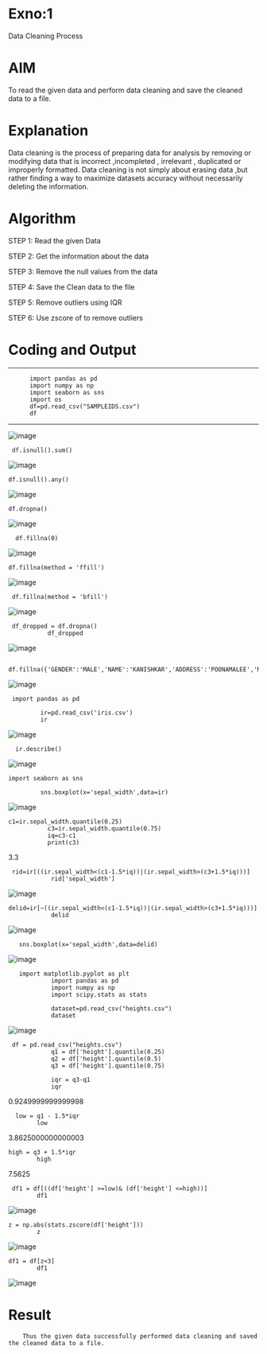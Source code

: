 # Exno:1
Data Cleaning Process

# AIM
To read the given data and perform data cleaning and save the cleaned data to a file.

# Explanation
Data cleaning is the process of preparing data for analysis by removing or modifying data that is incorrect ,incompleted , irrelevant , duplicated or improperly formatted. Data cleaning is not simply about erasing data ,but rather finding a way to maximize datasets accuracy without necessarily deleting the information.

# Algorithm
STEP 1: Read the given Data

STEP 2: Get the information about the data

STEP 3: Remove the null values from the data

STEP 4: Save the Clean data to the file

STEP 5: Remove outliers using IQR

STEP 6: Use zscore of to remove outliers

# Coding and Output
***

          import pandas as pd
          import numpy as np
          import seaborn as sns
          import os 
          df=pd.read_csv("SAMPLEIDS.csv")
          df
***          

![image](https://github.com/user-attachments/assets/576e57cf-9e95-46cc-be07-63e29b939266)

~~~
 df.isnull().sum()
~~~
![image](https://github.com/user-attachments/assets/a950a4db-bea4-4234-8f7d-d9a6e9686e6d)
~~~
df.isnull().any()
~~~
![image](https://github.com/user-attachments/assets/8760f567-7e1d-434f-9eb7-935b9a5fc8d9)
~~~
df.dropna()
~~~
![image](https://github.com/user-attachments/assets/7234e8a4-a937-401b-a945-99fa9adddf7b)
~~~
  df.fillna(0)
~~~
![image](https://github.com/user-attachments/assets/f5fd038d-d5f1-4ddd-a137-71038292d318)
~~~
df.fillna(method = 'ffill')
~~~
![image](https://github.com/user-attachments/assets/b01b8f83-4e2c-48cb-889e-63ba70e060b0)
~~~
 df.fillna(method = 'bfill')
~~~
![image](https://github.com/user-attachments/assets/981efe8b-daee-4ce6-88cd-46ddbb44c574)
~~~
 df_dropped = df.dropna()
           df_dropped
~~~
![image](https://github.com/user-attachments/assets/a25f5286-0134-4943-962e-83c7d3435a61)
~~~
 df.fillna({'GENDER':'MALE','NAME':'KANISHKAR','ADDRESS':'POONAMALEE','M1':98,'M2':87,'M3':76,'M4':92,'TOTAL':305,'AVG':89.999999})
~~~
![image](https://github.com/user-attachments/assets/cbb68bfd-9005-46d7-8529-aec7d5c447b5)
~~~
 import pandas as pd
         
         ir=pd.read_csv('iris.csv')
         ir
~~~
![image](https://github.com/user-attachments/assets/d11500b0-33c0-4dbb-a834-7856ceb733d8)
~~~
  ir.describe()
~~~
![image](https://github.com/user-attachments/assets/9e938759-235c-40f6-8d92-f56fa07fe3a1)
~~~
import seaborn as sns
         
         sns.boxplot(x='sepal_width',data=ir)
~~~
![image](https://github.com/user-attachments/assets/3628c50c-43cc-4260-a01b-edcb70da1ba0)
~~~
c1=ir.sepal_width.quantile(0.25)
           c3=ir.sepal_width.quantile(0.75)
           iq=c3-c1
           print(c3)
~~~
3.3
~~~
 rid=ir[((ir.sepal_width<(c1-1.5*iq))|(ir.sepal_width>(c3+1.5*iq)))]
            rid['sepal_width']
~~~
![image](https://github.com/user-attachments/assets/31588303-c802-47f6-8056-ccebb651d63f)
~~~
delid=ir[~((ir.sepal_width<(c1-1.5*iq))|(ir.sepal_width>(c3+1.5*iq)))]
            delid
~~~
![image](https://github.com/user-attachments/assets/0658eb79-bb76-4f5a-858c-b8864c1a543d)
~~~
   sns.boxplot(x='sepal_width',data=delid)
~~~
![image](https://github.com/user-attachments/assets/d438fd66-472c-4dce-a1d2-e6f432fcb6fb)
~~~
   import matplotlib.pyplot as plt
            import pandas as pd
            import numpy as np
            import scipy.stats as stats

            dataset=pd.read_csv("heights.csv")
            dataset
~~~
![image](https://github.com/user-attachments/assets/2a198c89-3ca1-43e2-b06e-c6ca572a2b0d)
~~~
 df = pd.read_csv("heights.csv")
            q1 = df['height'].quantile(0.25)
            q2 = df['height'].quantile(0.5)
            q3 = df['height'].quantile(0.75)
            
            iqr = q3-q1
            iqr
~~~
0.9249999999999998
~~~
  low = q1 - 1.5*iqr
        low
~~~
3.8625000000000003
~~~
high = q3 + 1.5*iqr
        high
~~~
7.5625
~~~
 df1 = df[((df['height'] >=low)& (df['height'] <=high))]
        df1

~~~
![image](https://github.com/user-attachments/assets/ea3f40f7-7087-45a9-ab51-476b90830c9e)
~~~
z = np.abs(stats.zscore(df['height']))
        z
~~~
![image](https://github.com/user-attachments/assets/f435bb6c-eab0-4d94-8dd3-416b46fc37b0)
~~~
df1 = df[z<3]
        df1
~~~
![image](https://github.com/user-attachments/assets/b131530e-9177-4615-8781-92a2adf9f79e)

# Result
        Thus the given data successfully performed data cleaning and saved the cleaned data to a file.

